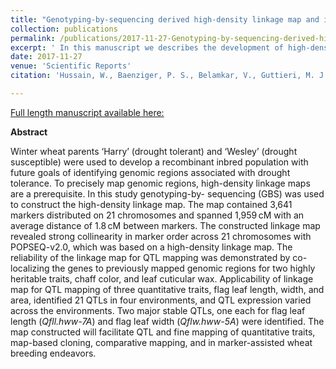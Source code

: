 ```yaml
---
title: "Genotyping-by-sequencing derived high-density linkage map and its application to QTL mapping of flag leaf traits in bread wheat"
collection: publications
permalink: /publications/2017-11-27-Genotyping-by-sequencing-derived-high-density-linkage-map-and-its-application-to-QTL-mapping-of-flag-leaf-traits-in-bread-wheat
excerpt: ' In this manuscript we describes the development of high-density linkage map in Harry x Wesley derived RIL population, confirm the accuracy, reliability and validity of the map, and also its application in mapping QTLs for flag leaf traits.'
date: 2017-11-27
venue: 'Scientific Reports'
citation: 'Hussain, W., Baenziger, P. S., Belamkar, V., Guttieri, M. J., Venegas, J. P., Easterly, A., et al. 2017. Genotyping-by-sequencing derived high-density linkage map and its application to QTL mapping of flag leaf traits in bread wheat. Scientific Reports. 7:16394.'

---
```


<a href='https://www.nature.com/articles/s41598-017-16006-z'>Full length manuscript available here:</a>

**Abstract**

Winter wheat parents ‘Harry’ (drought tolerant) and ‘Wesley’ (drought susceptible) were used to develop a recombinant inbred population with future goals of identifying genomic regions associated with drought tolerance. To precisely map genomic regions, high-density linkage maps are a prerequisite. In this study genotyping-by- sequencing (GBS) was used to construct the high-density linkage map. The map contained 3,641 markers distributed on 21 chromosomes and spanned 1,959 cM with an average distance of 1.8 cM between markers. The constructed linkage map revealed strong collinearity in marker order across 21 chromosomes with POPSEQ-v2.0, which was based on a high-density linkage map. The reliability of the linkage map for QTL mapping was demonstrated by co-localizing the genes to previously mapped genomic regions for two highly heritable traits, chaff color, and leaf cuticular wax. Applicability of linkage map for QTL mapping of three quantitative traits, flag leaf length, width, and area, identified 21 QTLs in four environments, and QTL expression varied across the environments. Two major stable QTLs, one each for flag leaf length (*Qfll.hww-7A*) and flag leaf width (*Qflw.hww-5A*) were identified. The map constructed will facilitate QTL and fine mapping of quantitative traits, map-based cloning, comparative mapping, and in marker-assisted wheat breeding endeavors.


